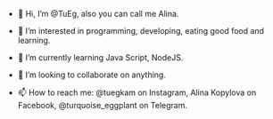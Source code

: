 - 👋 Hi, I’m @TuEg, also you can call me Alina.

- 👀 I’m interested in programming, developing, eating good food and learning.

- 🌱 I’m currently learning Java Script, NodeJS.

- 💞️ I’m looking to collaborate on anything.

- 📫 How to reach me: @tuegkam on Instagram, Alina Kopylova on Facebook, @turquoise_eggplant on Telegram.
